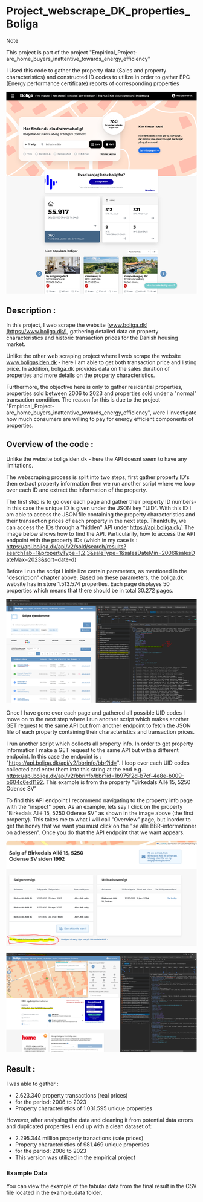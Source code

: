 # Project_webscrape_DK_properties_Boliga
> [!NOTE]
> This project is part of the project "Empirical_Project-are_home_buyers_inattentive_towards_energy_efficiency"
>
> I Used this code to gather the property data (Sales and property characteristics) and constructed ID codes to utilize in order to gather EPC (Energy performance certificate) reports of corresponding properties

![Boligsiden Front page](frontpage.PNG)

## Description : 
In this project, I web scrape the website [www.boliga.dk](https://www.boliga.dk/), gathering detailed data on property characteristics and historic transaction prices for the Danish housing market. 

Unlike the other web scraping project where I web scrape the website www.boligasiden.dk - here I am able to get both transaction price and listing price. In addition, boliga.dk provides data on the sales duration of properties and more details on the property characteristics. 

Furthermore, the objective here is only to gather residential properties, properties sold between 2006 to 2023 and properties sold under a "normal" transaction condition. The reason for this is due to the project "Empirical_Project-are_home_buyers_inattentive_towards_energy_efficiency", were I investigate how much consumers are willing to pay for energy efficient components of properties. 

## Overview of the code : 
Unlike the website boligsiden.dk - here the API doesnt seem to have any limitations. 

The webscraping process is split into two steps, first gather property ID's then extract property information then we run another script where we loop over each ID and extract the information of the property.

The first step is to go over each page and gather their property ID numbers- in this case the unique ID is given under the JSON key "UID". With this ID I am able to access the JSON file containing the property characteristics and their transaction prices of each property in the next step. Thankfully, we can access the IDs through a "hidden" API under https://api.boliga.dk/. The image below shows how to find the API. Particularily, how to access the API endpoint with the property IDs (which in my case is : https://api.boliga.dk/api/v2/sold/search/results?searchTab=1&propertyType=1,2,3&saleType=1&salesDateMin=2006&salesDateMax=2023&sort=date-d) 

Before I run the script I initiallize certain parameters, as mentioned in the "description" chapter above. Based on these parameters, the boliga.dk website has in store 1.513.574 properties. Each page displayes 50 properties which means that there should be in total 30.272 pages. 

![The "hidden" API - first step - getting the property IDs](hidden_api_FirstStep.PNG)

Once I have gone over each page and gathered all possible UID codes I move on to the next step where I run another script which makes another GET request to the same API but from another endpoint to fetch the JSON file of each property containing their characteristics and transaction prices.   

I run another script which collects all property info. In order to get property information I make a GET request to the same API but with a different endpoint. In this case the endpoint is : 
"https://api.boliga.dk/api/v2/bbrinfo/bbr?id=". I loop over each UID codes collected and enter them into this string at the end e.g. https://api.boliga.dk/api/v2/bbrinfo/bbr?id=1b975f2d-b7cf-4e8e-b009-b604c6ed1192. This example is from the property "Birkedals Allé 15, 5250 Odense SV"

To find this API endpoint I recommend navigating to the property info page with the "inspect" open. As an example, lets say I click on the property "Birkedals Allé 15, 5250 Odense SV" as shown in the image above (the first property). This takes me to what i will call "Overview" page, but inorder to get the honey that we want you must click on the "se alle BBR-informationer on adressen". Once you do that the API endpoint that we want appears. 

![The "hidden" API - second step - Finding the api](hidden_api_SecondStep_GettingTheAPI.PNG)

![The "hidden" API - second step - gathering property sales and characteristics](hidden_api_SecondStep.PNG)


## Result : 
I was able to gather :
* 2.623.340 property transactions (real prices)
* for the period: 2006 to 2023
* Property characteristics of 1.031.595 unique properties
    
However, after analysing the data and cleaning it from potential data errors and duplicated properties I end up with a clean dataset of:
* 2.295.344 million property tranactions (sale prices)
* Property characteristics of 981.469 unique properties
* for the period: 2006 to 2023
* This version was utilized in the empirical project

### Example Data

You can view the example of the tabular data from the final result in the CSV file located in the example_data folder.
